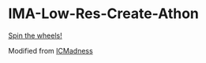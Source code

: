 # IMA-Low-Res-Create-Athon

[Spin the wheels!](https://ellennickles.github.io/IMA-Low-Res-Create-Athon/)

Modified from [ICMadness](https://github.com/ITPNYU/ICMadness-2018)
